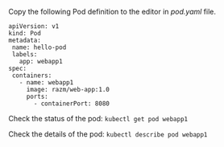 Copy the following Pod definition to the editor in *pod.yaml* file.
```
apiVersion: v1
kind: Pod
metadata:
 name: hello-pod
 labels:
   app: webapp1
spec:
 containers:
   - name: webapp1
     image: razm/web-app:1.0
     ports:
       - containerPort: 8080
```

Check the status of the pod: ``kubectl get pod webapp1``

Check the details of the pod: ``kubectl describe pod webapp1``